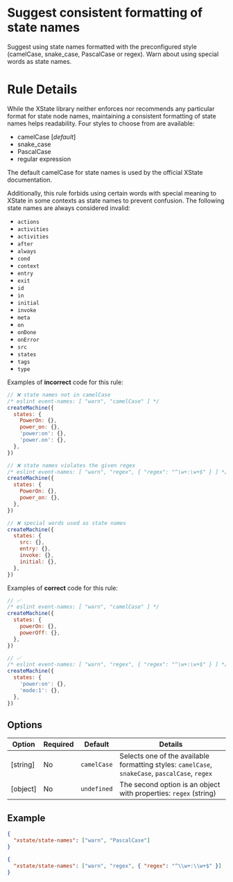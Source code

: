 # Suggest consistent formatting of state names

Suggest using state names formatted with the preconfigured style (camelCase, snake_case, PascalCase or regex). Warn about using special words as state names.

# Rule Details

While the XState library neither enforces nor recommends any particular format for state node names, maintaining a consistent formatting of state names helps readability. Four styles to choose from are available:

- camelCase [*default*]
- snake_case
- PascalCase
- regular expression

The default camelCase for state names is used by the official XState documentation.

Additionally, this rule forbids using certain words with special meaning to XState in some contexts as state names to prevent confusion. The following state names are always considered invalid:

- `actions`
- `activities`
- `activities`
- `after`
- `always`
- `cond`
- `context`
- `entry`
- `exit`
- `id`
- `in`
- `initial`
- `invoke`
- `meta`
- `on`
- `onDone`
- `onError`
- `src`
- `states`
- `tags`
- `type`

Examples of **incorrect** code for this rule:

```javascript
// ❌ state names not in camelCase
/* eslint event-names: [ "warn", "camelCase" ] */
createMachine({
  states: {
    PowerOn: {},
    power_on: {},
    'power:on': {},
    'power.on': {},
  },
})

// ❌ state names violates the given regex
/* eslint event-names: [ "warn", "regex", { "regex": "^\w+:\w+$" } ] */
createMachine({
  states: {
    PowerOn: {},
    power_on: {},
  },
})

// ❌ special words used as state names
createMachine({
  states: {
    src: {},
    entry: {},
    invoke: {},
    initial: {},
  },
})
```

Examples of **correct** code for this rule:

```javascript
// ✅
/* eslint event-names: [ "warn", "camelCase" ] */
createMachine({
  states: {
    powerOn: {},
    powerOff: {},
  },
})

// ✅
/* eslint event-names: [ "warn", "regex", { "regex": "^\w+:\w+$" } ] */
createMachine({
  states: {
    'power:on': {},
    'mode:1': {},
  },
})
```

## Options

| Option   | Required | Default     | Details                                                                                         |
| -------- | -------- | ----------- | ----------------------------------------------------------------------------------------------- |
| [string] | No       | `camelCase` | Selects one of the available formatting styles: `camelCase`, `snakeCase`, `pascalCase`, `regex` |
| [object] | No       | `undefined` | The second option is an object with properties: `regex` (string)                                |

## Example

```json
{
  "xstate/state-names": ["warn", "PascalCase"]
}

{
  "xstate/state-names": ["warn", "regex", { "regex": "^\\w+:\\w+$" }]
}
```
